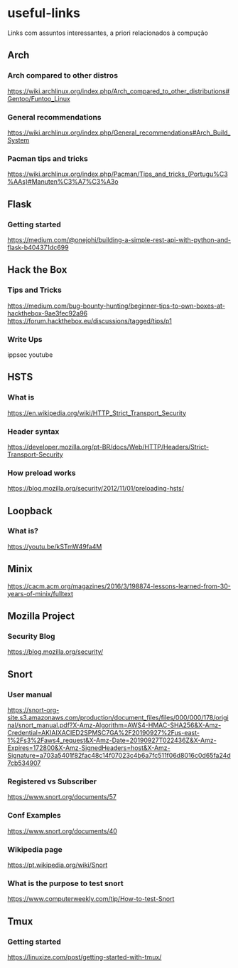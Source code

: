 # useful-links
Links com assuntos interessantes, a priori relacionados à compução

## Arch
### Arch compared to other distros
https://wiki.archlinux.org/index.php/Arch_compared_to_other_distributions#Gentoo/Funtoo_Linux
### General recommendations
https://wiki.archlinux.org/index.php/General_recommendations#Arch_Build_System
### Pacman tips and tricks
https://wiki.archlinux.org/index.php/Pacman/Tips_and_tricks_(Portugu%C3%AAs)#Manuten%C3%A7%C3%A3o

## Flask
### Getting started
https://medium.com/@onejohi/building-a-simple-rest-api-with-python-and-flask-b404371dc699

## Hack the Box
### Tips and Tricks
https://medium.com/bug-bounty-hunting/beginner-tips-to-own-boxes-at-hackthebox-9ae3fec92a96
https://forum.hackthebox.eu/discussions/tagged/tips/p1
### Write Ups
ippsec youtube

## HSTS
### What is
https://en.wikipedia.org/wiki/HTTP_Strict_Transport_Security
### Header syntax
https://developer.mozilla.org/pt-BR/docs/Web/HTTP/Headers/Strict-Transport-Security
### How preload works
https://blog.mozilla.org/security/2012/11/01/preloading-hsts/

## Loopback
### What is?
https://youtu.be/kSTmW49fa4M

## Minix
https://cacm.acm.org/magazines/2016/3/198874-lessons-learned-from-30-years-of-minix/fulltext

## Mozilla Project
### Security Blog
https://blog.mozilla.org/security/

## Snort
### User manual
https://snort-org-site.s3.amazonaws.com/production/document_files/files/000/000/178/original/snort_manual.pdf?X-Amz-Algorithm=AWS4-HMAC-SHA256&X-Amz-Credential=AKIAIXACIED2SPMSC7GA%2F20190927%2Fus-east-1%2Fs3%2Faws4_request&X-Amz-Date=20190927T022436Z&X-Amz-Expires=172800&X-Amz-SignedHeaders=host&X-Amz-Signature=a703a5401f82fac48c14f07023c4b6a7fc511f06d8016c0d65fa24d7cb534907
### Registered vs Subscriber
https://www.snort.org/documents/57
### Conf Examples
https://www.snort.org/documents/40
### Wikipedia page
https://pt.wikipedia.org/wiki/Snort
### What is the purpose to test snort
https://www.computerweekly.com/tip/How-to-test-Snort

## Tmux
### Getting started
https://linuxize.com/post/getting-started-with-tmux/
